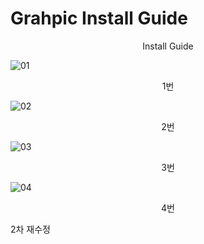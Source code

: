 # Grahpic Install Guide

<center>Install Guide</center>


![01](https://user-images.githubusercontent.com/65989325/84010077-1bdc1300-a9af-11ea-94d7-6d19789876c0.png) 
<center>1번</center>
  
![02](https://user-images.githubusercontent.com/65989325/84010086-1c74a980-a9af-11ea-9f16-f25e0170c7e9.png)
<center>2번</center>

![03](https://user-images.githubusercontent.com/65989325/84010087-1d0d4000-a9af-11ea-97e6-a2c9c0e811e0.png) 
<center>3번</center>

![04](https://user-images.githubusercontent.com/65989325/84010088-1d0d4000-a9af-11ea-8402-2701aed7df4a.png) 
<center>4번</center>

2차 재수정

